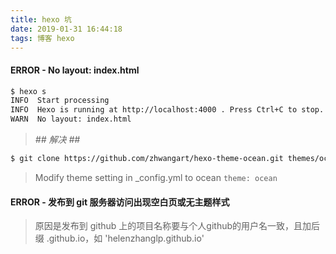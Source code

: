 ```yaml
---
title: hexo 坑
date: 2019-01-31 16:44:18
tags: 博客 hexo
---
```



#### ERROR - No layout: index.html
``` bash
$ hexo s
INFO  Start processing
INFO  Hexo is running at http://localhost:4000 . Press Ctrl+C to stop.
WARN  No layout: index.html
```

> *## 解决 ##*
``` bash
$ git clone https://github.com/zhwangart/hexo-theme-ocean.git themes/ocean
```
> Modify theme setting in _config.yml to ocean
`theme: ocean`

#### ERROR - 发布到 git 服务器访问出现空白页或无主题样式
> 原因是发布到 github 上的项目名称要与个人github的用户名一致，且加后缀 .github.io，如 'helenzhanglp.github.io'
